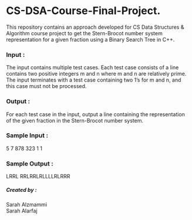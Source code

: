 # CS-DSA-Course-Final-Project.

This repository contains an approach developed for CS Data Structures & Algorithm course project to get the Stern-Brocot number system representation for a given fraction using a Binary Search Tree in C++.

### Input :

The input contains multiple test cases. Each test case consists of a line contains two positive integers
m and n where m and n are relatively prime. The input terminates with a test case containing two 1’s
for m and n, and this case must not be processed.

### Output :

For each test case in the input, output a line containing the representation of the given fraction in
the Stern-Brocot number system.

### Sample Input :

5 7
878 323
1 1

### Sample Output :

LRRL
RRLRRLRLLLLRLRRR

##### Created by :

Sarah Alzmammi\
 Sarah Alarfaj
